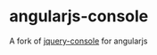 # angularjs-console

A fork of [jquery-console](https://github.com/chrisdone/jquery-console) for angularjs
